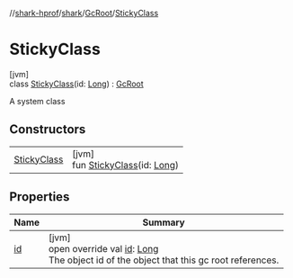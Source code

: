 //[shark-hprof](../../../../index.md)/[shark](../../index.md)/[GcRoot](../index.md)/[StickyClass](index.md)

# StickyClass

[jvm]\
class [StickyClass](index.md)(id: [Long](https://kotlinlang.org/api/latest/jvm/stdlib/kotlin/-long/index.html)) : [GcRoot](../index.md)

A system class

## Constructors

| | |
|---|---|
| [StickyClass](-sticky-class.md) | [jvm]<br>fun [StickyClass](-sticky-class.md)(id: [Long](https://kotlinlang.org/api/latest/jvm/stdlib/kotlin/-long/index.html)) |

## Properties

| Name | Summary |
|---|---|
| [id](id.md) | [jvm]<br>open override val [id](id.md): [Long](https://kotlinlang.org/api/latest/jvm/stdlib/kotlin/-long/index.html)<br>The object id of the object that this gc root references. |
